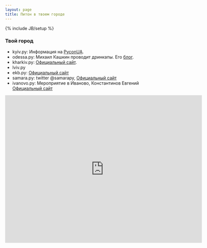 ```yaml
---
layout: page
title: Питон в твоем городе
---
```

{% include JB/setup %}

### Твой город

 * kyiv.py: Информация на [PyconUA](http://ua.pycon.org).
 * odessa.py: Михаил Кашкин проводит дринкапы. Его [блог](http://www.vurt.ru/).
 * kharkiv.py: [Официальный сайт](http://kharkivpy.org.ua/).
 * lviv.py
 * ekb.py: [Официальный сайт](http://ekbpy.ru/)
 * samara.py: twitter @samarapy, [Официальный сайт](http://samarapy.ru)
 * ivanovo.py: Мероприятие в Иваново, Константинов Евгений [Официальный сайт](http://pycon.konstructor.pro)

<iframe
  width="640" height="480" frameborder="0" scrolling="no" marginheight="0" marginwidth="0"
  src="http://maps.google.ru/maps/ms?msa=0&amp;msid=209932790603589637954.0004b8e9b56a324fd4508&amp;hl=ru&amp;ie=UTF8&amp;ll=51.667292,42.314858&amp;spn=10.365417,36.570283&amp;t=p&amp;output=embed">
</iframe>
